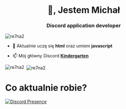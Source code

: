 <h1 align="center">👋, Jestem Michał</h1>
<h3 align="center">Discord application developer</h3>

<p align="left"> <img src="https://komarev.com/ghpvc/?username=re7na2&label=Profile%20views&color=0e75b6&style=flat" alt="re7na2" /> </p>

- 🌱 Aktualnie uczę się **html** oraz umiem **javascript**

- 📫 Mój główny Discord **[Kindergarten](https://discord.gg/xMmwnUxcKy)**
  
<p><img align="left" src="https://github-readme-stats.vercel.app/api/top-langs?username=re7na2&show_icons=true&locale=pl&layout=compact" alt="re7na2" /></p>

<p>&nbsp;<img align="center" src="https://github-readme-stats.vercel.app/api?username=re7na2&show_icons=true&locale=pl" alt="re7na2" /></p>

# Co aktualnie robie?

[![Discord Presence](https://lanyard.cnrad.dev/api/449286683939176448)](https://discord.com/users/449286683939176448)
